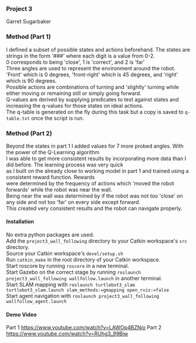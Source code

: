 ### Project 3
Garret Sugarbaker

### Method (Part 1)
I defined a subset of possible states and actions beforehand. The states are strings in the form '###' where each digit is a value from 0-2.\
0 corresponds to being 'close', 1 is 'correct', and 2 is 'far'\
Three angles are used to represent the environment around the robot.\
'Front' which is 0 degrees, 'front-right' which is 45 degrees, and 'right' which is 90 degrees.\
Possible actions are combinations of turning and 'slightly' turning while either moving or remaining still or simply going forward.\
Q-values are derived by supplying predicates to test against states and increasing the q-values for those states on ideal actions.\
The q-table is generated on the fly during this task but a copy is saved to `q-table.txt` once the script is run.

### Method (Part 2)
Beyond the states in part 1 I added values for 7 more probed angles. With the power of the Q-Learning algorithm\
I was able to get more consistent results by incorporating more data than I did before. The learning process was very quick\
as I built on the already close to working model in part 1 and trained using a consistent reward function. Rewards\
were determined by the frequency of actions which 'moved the robot forwards' while the robot was near the wall.\
Being near the wall was determined by if the robot was not too 'close' on any side and not too 'far' on every side except forward.\
This created very consistent results and the robot can navigate properly.

#### Installation
No extra python packages are used.\
Add the `project3_wall_following` directory to your Catkin workspace's `src` directory.\
Source your Catkin workspace's `devel/setup.sh`\
Run `catkin_make` in the root directory of your Catkin workspace.\
Start roscore by running `roscore` in a new terminal.\
Start Gazebo on the correct stage by running `roslaunch project3_wall_following wallfollow.launch` in another terminal.\
Start SLAM mapping with `roslaunch turtlebot3_slam turtlebot3_slam.launch slam_methods:=gmapping open_rviz:=false`\
Start agent navigation with `roslaunch project3_wall_following wallfollow_agent.launch`

#### Demo Video
Part 1 https://www.youtube.com/watch?v=LAWOp4BZNio
Part 2 https://www.youtube.com/watch?v=RUhg3_99Bjw